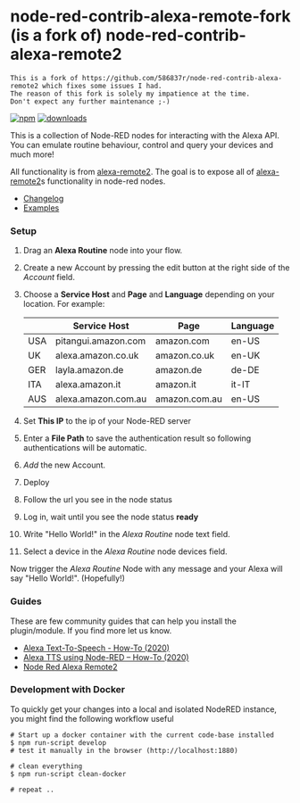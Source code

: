 # node-red-contrib-alexa-remote-fork (is a fork of) node-red-contrib-alexa-remote2
```
This is a fork of https://github.com/586837r/node-red-contrib-alexa-remote2 which fixes some issues I had.
The reason of this fork is solely my impatience at the time.
Don't expect any further maintenance ;-) 
```

[![npm](https://img.shields.io/npm/v/node-red-contrib-alexa-remote-fork.svg)](https://www.npmjs.com/package/node-red-contrib-alexa-remote-fork) [![downloads](https://img.shields.io/npm/dt/node-red-contrib-alexa-remote-fork.svg)](https://www.npmjs.com/package/node-red-contrib-alexa-remote-fork)

This is a collection of Node-RED nodes for interacting with the Alexa API.
You can emulate routine behaviour, control and query your devices and much more!

All functionality is from [alexa-remote2](https://www.npmjs.com/package/alexa-remote2).
The goal is to expose all of [alexa-remote2](https://www.npmjs.com/package/alexa-remote2)s functionality in node-red nodes.

 - [Changelog](CHANGELOG.md)
 - [Examples](examples.md)

### **Setup**
1. Drag an **Alexa Routine** node into your flow.
2. Create a new Account by pressing the edit button at the right side of the *Account* field.
3. Choose a **Service Host** and **Page** and **Language** depending on your location. For example:

   |     | Service Host        | Page          | Language |
   |-----|---------------------|---------------|----------|
   | USA | pitangui.amazon.com | amazon.com    | en-US    |
   | UK  | alexa.amazon.co.uk  | amazon.co.uk  | en-UK    |
   | GER | layla.amazon.de     | amazon.de     | de-DE    |
   | ITA | alexa.amazon.it     | amazon.it     | it-IT    |
   | AUS | alexa.amazon.com.au | amazon.com.au | en-US    |
   
4. Set **This IP** to the ip of your Node-RED server
5. Enter a **File Path** to save the authentication result so following authentications will be 
automatic. 
6. *Add* the new Account.
7. Deploy
8. Follow the url you see in the node status
9. Log in, wait until you see the node status **ready**
10. Write "Hello World!" in the *Alexa Routine* node text field.
11. Select a device in the *Alexa Routine* node devices field.

Now trigger the *Alexa Routine* Node with any message and your Alexa will say "Hello World!". (Hopefully!)

### **Guides**
These are few community guides that can help you install the plugin/module. If you find more let us know.

- [Alexa Text-To-Speech - How-To (2020)](https://youtu.be/vj9K0O_3zxI)
- [Alexa TTS using Node-RED – How-To (2020)](https://peyanski.com/alexa-tts-how-to/)
- [Node Red Alexa Remote2](https://tech.scargill.net/node-red-alexa-remote2/)


### Development with Docker
To quickly get your changes into a local and isolated NodeRED instance, you might find the following workflow useful


```
# Start up a docker container with the current code-base installed
$ npm run-script develop
# test it manually in the browser (http://localhost:1880)

# clean everything
$ npm run-script clean-docker

# repeat ..
```